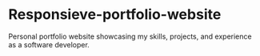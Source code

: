 # Responsieve-portfolio-website
Personal portfolio website showcasing my skills, projects, and experience as a software developer.
